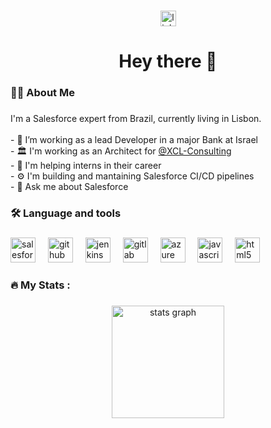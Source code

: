 ###

<div align="center">
  <a href="https://www.linkedin.com/in/gabriel-cruz-ferreira/" target="_blank">
    <img src="https://img.shields.io/static/v1?message=LinkedIn&logo=linkedin&label=&color=0077B5&logoColor=white&labelColor=&style=for-the-badge" height="25" alt="linkedin logo"  />
  </a>
</div>

<h1 align="center">Hey there 👋</h1>

###

<h3 align="left">👩‍💻  About Me</h3>

###

<p align="left">
  I'm a Salesforce expert from Brazil, currently living in Lisbon.<br><br>
  - 🔭 I’m working as a lead Developer in a major Bank at Israel<br>
  - 🏛️ I'm working as an Architect for <a href="https://github.com/XCL-Consulting">@XCL-Consulting</a><br>
  - 📖 I'm helping interns in their career<br>
  - ⚙️ I'm building and mantaining Salesforce CI/CD pipelines<br>
  - 💭 Ask me about Salesforce
</p>
  

###

<h3 align="left">🛠 Language and tools</h3>

###

<div align="left">
  <img src="https://cdn.jsdelivr.net/gh/devicons/devicon/icons/salesforce/salesforce-original.svg" height="40" alt="salesforce logo"  />
  <img width="12" />
  <img src="https://cdn.jsdelivr.net/gh/devicons/devicon/icons/github/github-original.svg" height="40" alt="github logo"  />
  <img width="12" />
  <img src="https://cdn.jsdelivr.net/gh/devicons/devicon/icons/jenkins/jenkins-line.svg" height="40" alt="jenkins logo"  />
  <img width="12" />
  <img src="https://cdn.jsdelivr.net/gh/devicons/devicon/icons/gitlab/gitlab-original.svg" height="40" alt="gitlab logo"  />
  <img width="12" />
  <img src="https://cdn.jsdelivr.net/gh/devicons/devicon/icons/azure/azure-original.svg" height="40" alt="azure logo"  />
  <img width="12" />
  <img src="https://cdn.jsdelivr.net/gh/devicons/devicon/icons/javascript/javascript-original.svg" height="40" alt="javascript logo"  />
  <img width="12" />
  <img src="https://cdn.jsdelivr.net/gh/devicons/devicon/icons/html5/html5-original.svg" height="40" alt="html5 logo"  />
</div>

###

<h3 align="left">🔥   My Stats :</h3>

###

<div align="center">
  <img src="https://github-readme-stats-tan-nu-46.vercel.app/api?username=gabrielcf55&hide_title=false&hide_rank=true&show_icons=true&include_all_commits=true&count_private=true&disable_animations=false&theme=transparent&locale=en&hide_border=false&order=1&hide=stars,issues" height="180" alt="stats graph"  />
  <!--<img src="https://streak-stats.demolab.com?user=gabrielcf55&locale=en&mode=weekly&theme=default&hide_border=false&border_radius=5&order=3" height="220" alt="streak graph"  />
</div>

###

<div align="center">
  <img src="https://visitor-badge.laobi.icu/badge?page_id=gabrielcf55.gabrielcf55&"  />
</div>

###
